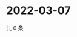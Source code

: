 # 2022-03-07

共 0 条

<!-- BEGIN WEIBO -->
<!-- 最后更新时间 Mon Mar 07 2022 21:19:44 GMT+0800 (China Standard Time) -->

<!-- END WEIBO -->
